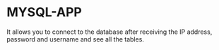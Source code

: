 # MYSQL-APP
It allows you to connect to the database after receiving the IP address, password and username and see all the tables.
